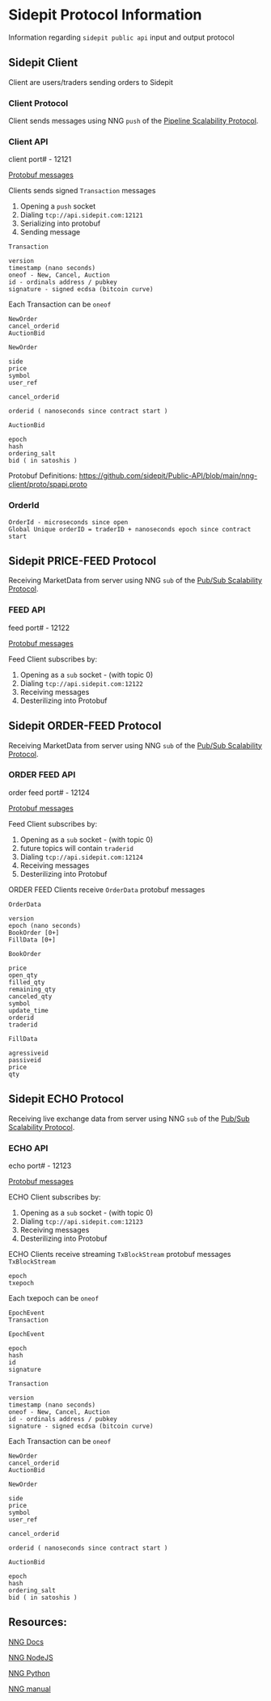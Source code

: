 # Sidepit Protocol Information
Information regarding `sidepit public api` input and output protocol 

## Sidepit Client
Client are users/traders sending orders to Sidepit 

### Client Protocol 
Client sends messages using NNG `push` of the [Pipeline Scalability Protocol](https://nanomsg.org/gettingstarted/nng/pipeline.html). 

### Client API 
client port# - 12121

[Protobuf messages](https://github.com/sidepit/Public-API/blob/main/nng-client/proto/spapi.proto)

Clients sends signed `Transaction` messages

1. Opening a `push` socket 
1. Dialing `tcp://api.sidepit.com:12121`
1. Serializing into protobuf
1. Sending message 


`Transaction`
```
version 
timestamp (nano seconds) 
oneof - New, Cancel, Auction
id - ordinals address / pubkey
signature - signed ecdsa (bitcoin curve) 
```

Each Transaction can be `oneof` 
```
NewOrder
cancel_orderid
AuctionBid
```

`NewOrder`
```
side
price 
symbol
user_ref
``` 

`cancel_orderid`
```
orderid ( nanoseconds since contract start )
```

`AuctionBid` 
```
epoch
hash
ordering_salt  
bid ( in satoshis )
```

Protobuf Definitions: https://github.com/sidepit/Public-API/blob/main/nng-client/proto/spapi.proto

### OrderId 
```
OrderId - microseconds since open 
Global Unique orderID = traderID + nanoseconds epoch since contract start
```

## Sidepit PRICE-FEED Protocol 
Receiving MarketData from server using NNG `sub` of the [Pub/Sub Scalability Protocol](https://nanomsg.org/gettingstarted/nng/pubsub.html). 

### FEED API 
feed port# - 12122

[Protobuf messages](https://github.com/sidepit/Public-API/blob/main/nng-client/proto/ogcex.proto)

Feed Client subscribes by:
1. Opening as a `sub` socket - (with topic 0)
1. Dialing `tcp://api.sidepit.com:12122`
1. Receiving messages 
1. Desterilizing into Protobuf

## Sidepit ORDER-FEED Protocol 
Receiving MarketData from server using NNG `sub` of the [Pub/Sub Scalability Protocol](https://nanomsg.org/gettingstarted/nng/pubsub.html). 

### ORDER FEED API 
order feed port# - 12124

[Protobuf messages](https://github.com/sidepit/Public-API/blob/main/nng-client/proto/ogcex.proto)

Feed Client subscribes by:
1. Opening as a `sub` socket - (with topic 0)
2. future topics will contain `traderid` 
1. Dialing `tcp://api.sidepit.com:12124`
1. Receiving messages 
1. Desterilizing into Protobuf

ORDER FEED Clients receive  `OrderData` protobuf messages

`OrderData`
```
version 
epoch (nano seconds) 
BookOrder [0+]
FillData [0+]
```

`BookOrder`
```
price 
open_qty
filled_qty
remaining_qty
canceled_qty
symbol
update_time
orderid
traderid  
```

`FillData`
```
agressiveid
passiveid
price
qty
```

## Sidepit ECHO Protocol 
Receiving live exchange data from server using NNG `sub` of the [Pub/Sub Scalability Protocol](https://nanomsg.org/gettingstarted/nng/pubsub.html). 

### ECHO API 
echo port# - 12123

[Protobuf messages](https://github.com/sidepit/Public-API/blob/main/nng-client/proto/spapi.proto)

ECHO Client subscribes by:
1. Opening as a `sub` socket - (with topic 0)
1. Dialing `tcp://api.sidepit.com:12123`
1. Receiving messages 
1. Desterilizing into Protobuf

ECHO Clients receive streaming `TxBlockStream` protobuf messages
`TxBlockStream `
```
epoch 
txepoch 
```

Each txepoch can be `oneof` 
```
EpochEvent 
Transaction 
```

`EpochEvent`
```
epoch 
hash
id
signature
```

`Transaction`
```
version 
timestamp (nano seconds) 
oneof - New, Cancel, Auction
id - ordinals address / pubkey
signature - signed ecdsa (bitcoin curve) 
```

Each Transaction can be `oneof` 
```
NewOrder
cancel_orderid
AuctionBid
```

`NewOrder`
```
side
price 
symbol
user_ref
``` 

`cancel_orderid`
```
orderid ( nanoseconds since contract start )
```

`AuctionBid` 
```
epoch
hash
ordering_salt  
bid ( in satoshis )
```

## Resources:
[NNG Docs](https://nng.nanomsg.org/man/tip/index.html)

[NNG NodeJS](https://github.com/reqshark/nodenng)

[NNG Python](codypiersall/pynng) 

[NNG manual](https://drive.google.com/file/d/1Wl_vcx86VnvClSC9pYytj9FVcveXjrjW/view?usp=sharing)
